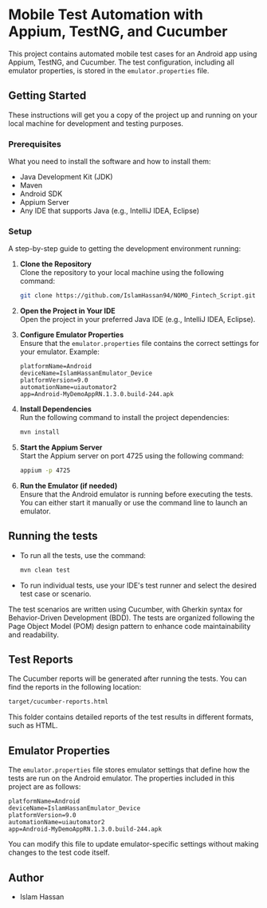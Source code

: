 
# Mobile Test Automation with Appium, TestNG, and Cucumber

This project contains automated mobile test cases for an Android app using Appium, TestNG, and Cucumber. The test configuration, including all emulator properties, is stored in the `emulator.properties` file.

## Getting Started

These instructions will get you a copy of the project up and running on your local machine for development and testing purposes.

### Prerequisites

What you need to install the software and how to install them:

- Java Development Kit (JDK)
- Maven
- Android SDK
- Appium Server
- Any IDE that supports Java (e.g., IntelliJ IDEA, Eclipse)

### Setup

A step-by-step guide to getting the development environment running:

1. **Clone the Repository**  
   Clone the repository to your local machine using the following command:
   ```bash
   git clone https://github.com/IslamHassan94/NOMO_Fintech_Script.git
   ```

2. **Open the Project in Your IDE**  
   Open the project in your preferred Java IDE (e.g., IntelliJ IDEA, Eclipse).

3. **Configure Emulator Properties**  
   Ensure that the `emulator.properties` file contains the correct settings for your emulator. Example:
   ```properties
   platformName=Android
   deviceName=IslamHassanEmulator_Device
   platformVersion=9.0
   automationName=uiautomator2
   app=Android-MyDemoAppRN.1.3.0.build-244.apk
   ```

4. **Install Dependencies**  
   Run the following command to install the project dependencies:
   ```bash
   mvn install
   ```

5. **Start the Appium Server**  
   Start the Appium server on port 4725 using the following command:
   ```bash
   appium -p 4725
   ```

6. **Run the Emulator (if needed)**  
   Ensure that the Android emulator is running before executing the tests. You can either start it manually or use the command line to launch an emulator.

## Running the tests


- To run all the tests, use the command:
   ```bash
   mvn clean test
   ```
- To run individual tests, use your IDE's test runner and select the desired test case or scenario.

The test scenarios are written using Cucumber, with Gherkin syntax for Behavior-Driven Development (BDD). The tests are organized following the Page Object Model (POM) design pattern to enhance code maintainability and readability.

## Test Reports

The Cucumber reports will be generated after running the tests. You can find the reports in the following location:

```bash
target/cucumber-reports.html
```

This folder contains detailed reports of the test results in different formats, such as HTML.

## Emulator Properties

The `emulator.properties` file stores emulator settings that define how the tests are run on the Android emulator. The properties included in this project are as follows:

```properties
platformName=Android
deviceName=IslamHassanEmulator_Device
platformVersion=9.0
automationName=uiautomator2
app=Android-MyDemoAppRN.1.3.0.build-244.apk
```

You can modify this file to update emulator-specific settings without making changes to the test code itself.

## Author

- Islam Hassan
